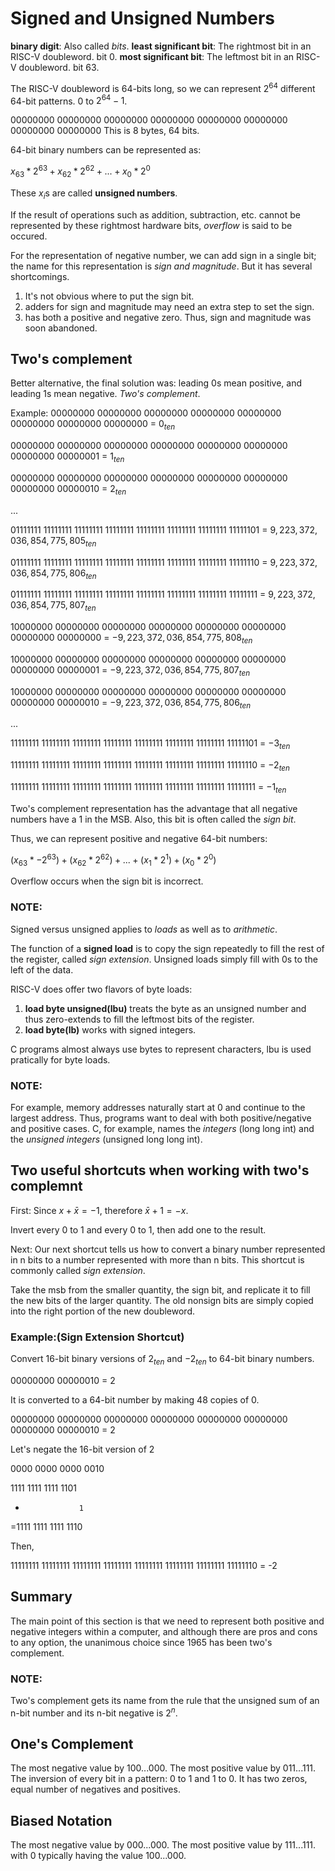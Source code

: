 # Signed and Unsigned Numbers

**binary digit**: Also called *bits*.
**least significant bit**: The rightmost bit in an RISC-V doubleword. bit 0.
**most significant bit**: The leftmost bit in an RISC-V doubleword. bit 63.

The RISC-V doubleword is 64-bits long, so we can represent $2^{64}$ different 64-bit patterns.
0 to $2^{64}-1$.

00000000 00000000 00000000 00000000 00000000 00000000 00000000 00000000
This is 8 bytes, 64 bits.

64-bit binary numbers can be represented as:

$x_{63} * 2^{63} + x_{62} * 2^{62} + ... + x_{0} * 2^{0}$

These $x_{i}$s are called **unsigned numbers**.

If the result of operations such as addition, subtraction, etc. cannot be represented by these rightmost hardware bits, *overflow* is said to be occured.

For the representation of negative number, we can add sign in a single bit;
the name for this representation is *sign and magnitude*.
But it has several shortcomings.
1. It's not obvious where to put the sign bit.
2. adders for sign and magnitude may need an extra step to set the sign.
3. has both a positive and negative zero.
Thus, sign and magnitude was soon abandoned.

## Two's complement

Better alternative, the final solution was: leading 0s mean positive, and leading 1s mean negative. *Two's complement*.

Example:
00000000 00000000 00000000 00000000 00000000 00000000 00000000 00000000 = $0_{ten}$

00000000 00000000 00000000 00000000 00000000 00000000 00000000 00000001 = $1_{ten}$

00000000 00000000 00000000 00000000 00000000 00000000 00000000 00000010 = $2_{ten}$

...

01111111 11111111 11111111 11111111 11111111 11111111 11111111 11111101 = $9,223,372,036,854,775,805_{ten}$

01111111 11111111 11111111 11111111 11111111 11111111 11111111 11111110 = $9,223,372,036,854,775,806_{ten}$

01111111 11111111 11111111 11111111 11111111 11111111 11111111 11111111 = $9,223,372,036,854,775,807_{ten}$

10000000 00000000 00000000 00000000 00000000 00000000 00000000 00000000 = $-9,223,372,036,854,775,808_{ten}$

10000000 00000000 00000000 00000000 00000000 00000000 00000000 00000001 = $-9,223,372,036,854,775,807_{ten}$

10000000 00000000 00000000 00000000 00000000 00000000 00000000 00000010 = $-9,223,372,036,854,775,806_{ten}$

...

11111111 11111111 11111111 11111111 11111111 11111111 11111111 11111101 = $-3_{ten}$

11111111 11111111 11111111 11111111 11111111 11111111 11111111 11111110 = $-2_{ten}$

11111111 11111111 11111111 11111111 11111111 11111111 11111111 11111111 = $-1_{ten}$

Two's complement representation has the advantage that all negative numbers have a 1 in the MSB. Also, this bit is often called the *sign bit*.

Thus, we can represent positive and negative 64-bit numbers:

$(x_{63} * -2^{63}) + (x_{62} * 2^{62}) + ... + (x_{1} * 2^{1}) + (x_{0} * 2^{0})$

Overflow occurs when the sign bit is incorrect.

### NOTE:
Signed versus unsigned applies to *loads* as well as to *arithmetic*.

The function of a **signed load** is to copy the sign repeatedly to fill the rest of the register, called *sign extension*.
Unsigned loads simply fill with 0s to the left of the data.

RISC-V does offer two flavors of byte loads:
1. **load byte unsigned(lbu)** treats the byte as an unsigned number and thus zero-extends to fill the leftmost bits of the register.
2. **load byte(lb)** works with signed integers.

C programs almost always use bytes to represent characters, lbu is used pratically for byte loads.

### NOTE:
For example, memory addresses naturally start at 0 and continue to the largest address.
Thus, programs want to deal with both positive/negative and positive cases.
C, for example, names the *integers* (long long int) and the *unsigned integers* (unsigned long long int).

## Two useful shortcuts when working with two's complemnt
First:
Since $x+\bar{x}=-1$, therefore $\bar{x}+1=-x$.

Invert every 0 to 1 and every 0 to 1, then add one to the result.

Next:
Our next shortcut tells us how to convert a binary number represented in n bits to a number represented with more than n bits.
This shortcut is commonly called *sign extension*.

Take the msb from the smaller quantity, the sign bit, and replicate it to fill the new bits of the larger quantity.
The old nonsign bits are simply copied into the right portion of the new doubleword.

### Example:(Sign Extension Shortcut)
Convert 16-bit binary versions of $2_{ten}$ and $-2_{ten}$ to 64-bit binary numbers.

00000000 00000010 = 2

It is converted to a 64-bit number by making 48 copies of 0.

00000000 00000000 00000000 00000000 00000000 00000000 00000000 00000010 = 2

Let's negate the 16-bit version of 2

0000 0000 0000 0010

 1111 1111 1111 1101
+                 1
=1111 1111 1111 1110

Then,

11111111 11111111 11111111 11111111 11111111 11111111 11111111 11111110 = -2

## Summary
The main point of this section is that we need to represent both positive and negative integers within a computer, and although there are pros and cons to any option, the unanimous choice since 1965 has been two's complement.

### NOTE:
Two's complement gets its name from the rule that the unsigned sum of an n-bit number and its n-bit negative is $2^{n}$.

## One's Complement
The most negative value by 100...000.
The most positive value by 011...111.
The inversion of every bit in a pattern: 0 to 1 and 1 to 0.
It has two zeros, equal number of negatives and positives.

## Biased Notation
The most negative value by 000...000.
The most positive value by 111...111.
with 0 typically having the value 100...000.



